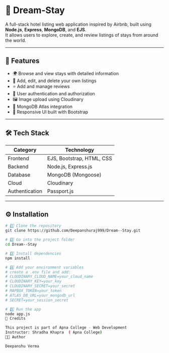 # 🏨 Dream-Stay

A full-stack hotel listing web application inspired by Airbnb, built using **Node.js**, **Express**, **MongoDB**, and **EJS**.  
It allows users to explore, create, and review listings of stays from around the world.

---

## 🚀 Features

- 🌍 Browse and view stays with detailed information  
- 🧾 Add, edit, and delete your own listings  
- ⭐ Add and manage reviews  
- 🔐 User authentication and authorization  
- 🖼️ Image upload using Cloudinary  
- 💾 MongoDB Atlas integration  
- 🧩 Responsive UI built with Bootstrap  

---

## 🛠️ Tech Stack

| Category | Technology |
|-----------|-------------|
| Frontend | EJS, Bootstrap, HTML, CSS |
| Backend | Node.js, Express.js |
| Database | MongoDB (Mongoose) |
| Cloud | Cloudinary |
| Authentication | Passport.js |

---

## ⚙️ Installation

```bash
# 1️⃣ Clone the repository
git clone https://github.com/Deepanshuraj999/Dream--Stay.git

# 2️⃣ Go into the project folder
cd Dream--Stay

# 3️⃣ Install dependencies
npm install

# 4️⃣ Add your environment variables
# create a .env file and add:
# CLOUDINARY_CLOUD_NAME=your_cloud_name
# CLOUDINARY_KEY=your_key
# CLOUDINARY_SECRET=your_secret
# MAPBOX_TOKEN=your_token
# ATLAS_DB_URL=your_mongodb_url
# SECRET=your_session_secret

# 5️⃣ Run the app
node app.js
🌟 Credits

This project is part of Apna College - Web Development 
Instructor: Shradha Khapra  ( Apna College)
👨‍💻 Author

Deepanshu Verma      
